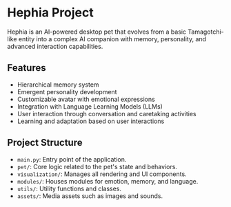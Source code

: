 # Hephia Project

Hephia is an AI-powered desktop pet that evolves from a basic Tamagotchi-like entity into a complex AI companion with memory, personality, and advanced interaction capabilities.

## **Features**

- Hierarchical memory system
- Emergent personality development
- Customizable avatar with emotional expressions
- Integration with Language Learning Models (LLMs)
- User interaction through conversation and caretaking activities
- Learning and adaptation based on user interactions


## **Project Structure**

- `main.py`: Entry point of the application.
- `pet/`: Core logic related to the pet's state and behaviors.
- `visualization/`: Manages all rendering and UI components.
- `modules/`: Houses modules for emotion, memory, and language.
- `utils/`: Utility functions and classes.
- `assets/`: Media assets such as images and sounds.